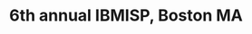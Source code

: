 ---
title: "6th annual IBMISP, Boston MA"
project_id: 
conf_date: 2009-08-06
conference_id: ""
presenters:
   - peter_bandettini
summary: "6th annual IBMISP, Boston MA"
file: /assets/presentations/
filename: 
layout: presentation
---